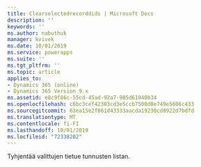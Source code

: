 ```yaml
---
title: Clearselectedrecorddids | Microsoft Docs
description: ''
keywords: ''
ms.author: nabuthuk
manager: kvivek
ms.date: 10/01/2019
ms.service: powerapps
ms.suite: ''
ms.tgt_pltfrm: ''
ms.topic: article
applies_to:
- Dynamics 365 (online)
- Dynamics 365 Version 9.x
ms.assetid: e8c9f86c-55cd-45ad-92a7-985d61040b34
ms.openlocfilehash: c6bc3cef42303cd3e5ccb7500d0e749e5606c433
ms.sourcegitcommit: 63ea15e2f861d43333aacda19230cd8922d7bdfd
ms.translationtype: MT
ms.contentlocale: fi-FI
ms.lasthandoff: 10/01/2019
ms.locfileid: "72338202"
---
```

Tyhjentää valittujen tietue tunnusten listan.
